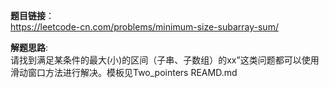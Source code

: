 **题目链接**：  
https://leetcode-cn.com/problems/minimum-size-subarray-sum/

**解题思路**:  
请找到满足某条件的最大(小)的区间（子串、子数组）的xx”这类问题都可以使用滑动窗口方法进行解决。模板见Two_pointers REAMD.md
